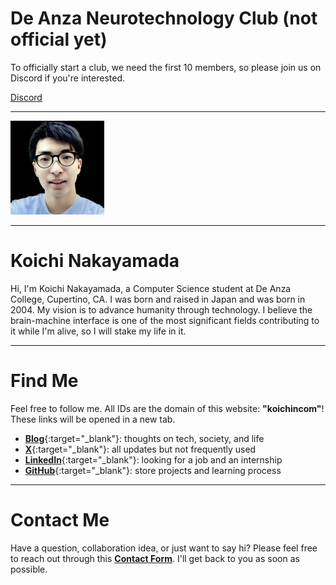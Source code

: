 # De Anza Neurotechnology Club (not official yet)

To officially start a club, we need the first 10 members, so please join us on Discord if you're interested. 

[Discord](https://discord.gg/TF38g4AGtk)

---

![Koichi's Photo](profile150.jpg)

---

# Koichi Nakayamada

Hi, I'm Koichi Nakayamada, a Computer Science student at De Anza College, Cupertino, CA. I was born and raised in Japan and was born in 2004. My vision is to advance humanity through technology. I believe the brain-machine interface is one of the most significant fields contributing to it while I'm alive, so I will stake my life in it.

---

# Find Me

Feel free to follow me. All IDs are the domain of this website: **"koichincom"**! These links will be opened in a new tab.

- [**Blog**](https://medium.com/@koichincom){:target="_blank"}: thoughts on tech, society, and life
- [**X**](https://x.com/koichincom){:target="_blank"}: all updates but not frequently used
- [**LinkedIn**](https://linkedin.com/in/koichincom){:target="_blank"}: looking for a job and an internship
- [**GitHub**](https://github.com/koichincom){:target="_blank"}: store projects and learning process

---

# Contact Me

Have a question, collaboration idea, or just want to say hi? Please feel free to reach out through this [**Contact Form**](https://forms.gle/TTmCVmB7TK8fyH5Z8). I'll get back to you as soon as possible.
